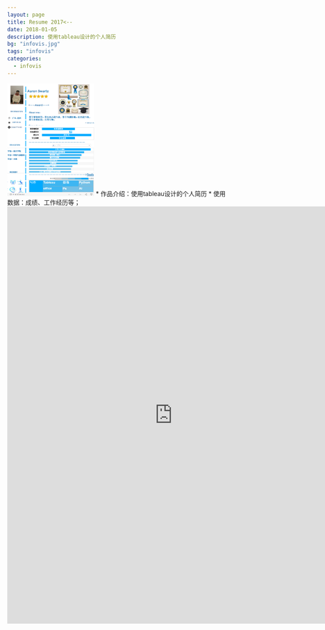 ```yaml
---
layout: page
title: Resume 2017<--
date: 2018-01-05
description: 使用tableau设计的个人简历
bg: "infovis.jpg"
tags: "infovis"
categories:
  - infovis
---
```

<img src="/infovis/tableau/resume.jpg" alt="The resueme by tableau" width="200px" height="260px"	>
* 作品介绍：使用tableau设计的个人简历
* 使用数据：成绩、工作经历等；



<iframe src="https://public.tableau.com/views/VisualResume2017_2/Resume2017?:embed=y&:display_count=yes&publish=yes/Dashboard1?:showVizHome=no&:embed=true" width="760px" height="960px" frameborder="0"> ></iframe>
